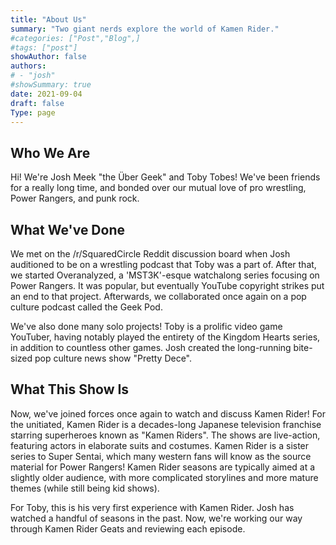 ```yaml
---
title: "About Us"
summary: "Two giant nerds explore the world of Kamen Rider."
#categories: ["Post","Blog",]
#tags: ["post"]
showAuthor: false
authors:
# - "josh"
#showSummary: true
date: 2021-09-04
draft: false
Type: page
---
```


## Who We Are

Hi! We're Josh Meek "the Über Geek" and Toby Tobes! We've been friends for a really long time, and bonded over our mutual love of pro wrestling, Power Rangers, and punk rock.

## What We've Done

We met on the /r/SquaredCircle Reddit discussion board when Josh auditioned to be on a wrestling podcast that Toby was a part of. After that, we started Overanalyzed, a 'MST3K'-esque watchalong series focusing on Power Rangers. It was popular, but eventually YouTube copyright strikes put an end to that project. Afterwards, we collaborated once again on a pop culture podcast called the Geek Pod.

We've also done many solo projects! Toby is a prolific video game YouTuber, having notably played the entirety of the Kingdom Hearts series, in addition to countless other games. Josh created the long-running bite-sized pop culture news show "Pretty Dece".

## What This Show Is

Now, we've joined forces once again to watch and discuss Kamen Rider! For the unitiated, Kamen Rider is a decades-long Japanese television franchise starring superheroes known as "Kamen Riders". The shows are live-action, featuring actors in elaborate suits and costumes. Kamen Rider is a sister series to Super Sentai, which many western fans will know as the source material for Power Rangers! Kamen Rider seasons are typically aimed at a slightly older audience, with  more complicated storylines and more mature themes (while still being kid shows).

For Toby, this is his very first experience with Kamen Rider. Josh has watched a handful of seasons in the past. Now, we're working our way through Kamen Rider Geats and reviewing each episode.
